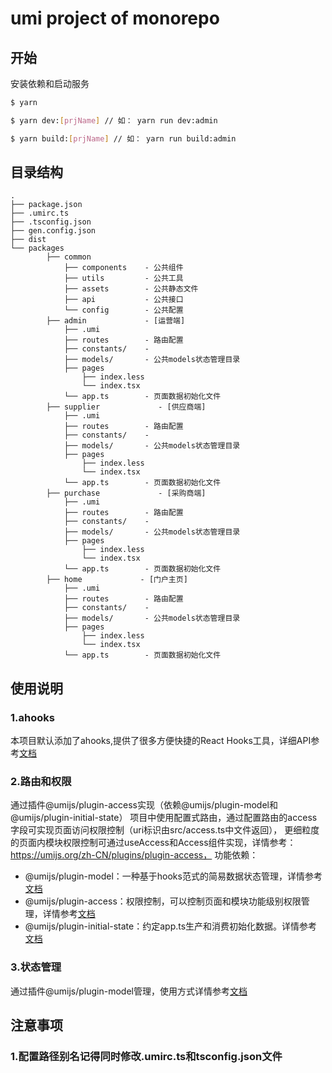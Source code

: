 # umi project of monorepo

## 开始

安装依赖和启动服务
```bash
$ yarn

$ yarn dev:[prjName] // 如： yarn run dev:admin

$ yarn build:[prjName] // 如： yarn run build:admin
```
## 目录结构
```
.
├── package.json
├── .umirc.ts
├── .tsconfig.json
├── gen.config.json
├── dist
└── packages
        ├── common
            ├── components    - 公共组件
            ├── utils         - 公共工具
            ├── assets        - 公共静态文件
            ├── api           - 公共接口
            └── config        - 公共配置
        ├── admin             - [运营端]
            ├── .umi
            ├── routes        - 路由配置
            ├── constants/    - 
            ├── models/       - 公共models状态管理目录
            ├── pages      
                ├── index.less
                └── index.tsx
            └── app.ts        - 页面数据初始化文件
        ├── supplier             - [供应商端]
            ├── .umi
            ├── routes        - 路由配置
            ├── constants/    - 
            ├── models/       - 公共models状态管理目录
            ├── pages      
                ├── index.less
                └── index.tsx
            └── app.ts        - 页面数据初始化文件
        ├── purchase             - [采购商端]
            ├── .umi
            ├── routes        - 路由配置
            ├── constants/    - 
            ├── models/       - 公共models状态管理目录
            ├── pages      
                ├── index.less
                └── index.tsx
            └── app.ts        - 页面数据初始化文件
        ├── home             - [门户主页]
            ├── .umi
            ├── routes        - 路由配置
            ├── constants/    - 
            ├── models/       - 公共models状态管理目录
            ├── pages      
                ├── index.less
                └── index.tsx
            └── app.ts        - 页面数据初始化文件
```

## 使用说明
### 1.ahooks
本项目默认添加了ahooks,提供了很多方便快捷的React Hooks工具，详细API参考[文档](https://ahooks.js.org/zh-CN)
### 2.路由和权限
通过插件@umijs/plugin-access实现（依赖@umijs/plugin-model和@umijs/plugin-initial-state）
项目中使用配置式路由，通过配置路由的access字段可实现页面访问权限控制（uri标识由src/access.ts中文件返回），
更细粒度的页面内模块权限控制可通过useAccess和Access组件实现，详情参考：https://umijs.org/zh-CN/plugins/plugin-access，
功能依赖：
- @umijs/plugin-model：一种基于hooks范式的简易数据状态管理，详情参考[文档](https://umijs.org/zh-CN/plugins/plugin-model)
- @umijs/plugin-access：权限控制，可以控制页面和模块功能级别权限管理，详情参考[文档](https://umijs.org/zh-CN/plugins/plugin-access)
- @umijs/plugin-initial-state：约定app.ts生产和消费初始化数据。详情参考[文档](https://umijs.org/zh-CN/plugins/plugin-initial-state)
### 3.状态管理
通过插件@umijs/plugin-model管理，使用方式详情参考[文档](https://umijs.org/zh-CN/plugins/plugin-model)

## 注意事项
### 1.配置路径别名记得同时修改.umirc.ts和tsconfig.json文件


